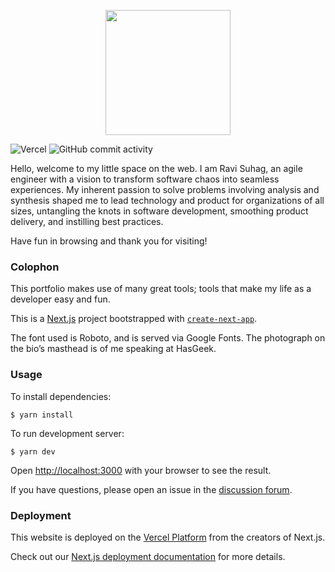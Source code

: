 <p align="center"><img src="https://www.ravisuhag.com/ravi_home.png" width="200"></p>

![Vercel](https://vercelbadge.vercel.app/api/ravisuhag/portfolio)
![GitHub commit activity](https://img.shields.io/github/commit-activity/m/ravisuhag/portfolio)

Hello, welcome to my little space on the web. I am Ravi Suhag, an agile engineer with a vision to transform software chaos into seamless experiences. My inherent passion to solve problems involving analysis and synthesis shaped me to lead technology and product for organizations of all sizes, untangling the knots in software development, smoothing product delivery, and instilling best practices.

Have fun in browsing and thank you for visiting!

### Colophon

This portfolio makes use of many great tools; tools that make my life as a developer easy and fun.

This is a [Next.js](https://nextjs.org/) project bootstrapped with [`create-next-app`](https://github.com/vercel/next.js/tree/canary/packages/create-next-app).

The font used is Roboto, and is served via Google Fonts. The photograph on the bio’s masthead is of me speaking at HasGeek.

### Usage

To install dependencies:

```
$ yarn install
```

To run development server:

```
$ yarn dev
```

Open [http://localhost:3000](http://localhost:3000) with your browser to see the result.

If you have questions, please open an issue in the [discussion forum](https://github.com/ravisuhag/portfolio/issues).

### Deployment

This website is deployed on the [Vercel Platform](https://vercel.com) from the creators of Next.js.

Check out our [Next.js deployment documentation](https://nextjs.org/docs/deployment) for more details.
